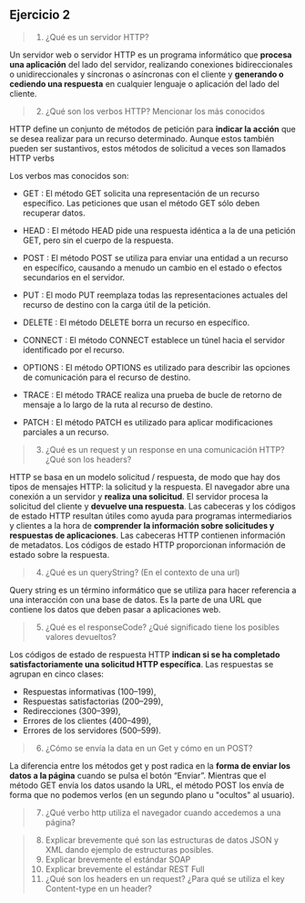 ## Ejercicio 2

>1.	¿Qué es un servidor HTTP? 

Un servidor web o servidor HTTP es un programa informático que **procesa una aplicación** del lado del servidor, realizando conexiones bidireccionales o unidireccionales y síncronas o asíncronas con el cliente y **generando o cediendo una respuesta** en cualquier lenguaje o aplicación del lado del cliente.


>2.	¿Qué son los verbos HTTP? Mencionar los más conocidos

HTTP define un conjunto de métodos de petición para **indicar la acción** que se desea realizar para un recurso determinado. Aunque estos también pueden ser sustantivos, estos métodos de solicitud a veces son llamados HTTP verbs

Los verbos mas conocidos son:

- GET :
El método GET solicita una representación de un recurso específico. Las peticiones que usan el método GET sólo deben recuperar datos.

- HEAD :
El método HEAD pide una respuesta idéntica a la de una petición GET, pero sin el cuerpo de la respuesta.

- POST :
El método POST se utiliza para enviar una entidad a un recurso en específico, causando a menudo un cambio en el estado o efectos secundarios en el servidor.

- PUT :
El modo PUT reemplaza todas las representaciones actuales del recurso de destino con la carga útil de la petición.

- DELETE :
El método DELETE borra un recurso en específico.

- CONNECT :
El método CONNECT establece un túnel hacia el servidor identificado por el recurso.

- OPTIONS :
El método OPTIONS es utilizado para describir las opciones de comunicación para el recurso de destino.

- TRACE :
El método TRACE realiza una prueba de bucle de retorno de mensaje a lo largo de la ruta al recurso de destino.

- PATCH :
El método PATCH es utilizado para aplicar modificaciones parciales a un recurso.


>3.	¿Qué es un request y un response en una comunicación HTTP? ¿Qué son los headers?

HTTP se basa en un modelo solicitud / respuesta, de modo que hay dos tipos de mensajes HTTP: la solicitud y la respuesta. El navegador abre una conexión a un servidor y **realiza una solicitud**. El servidor procesa la solicitud del cliente y **devuelve una respuesta**. 
Las cabeceras y los códigos de estado HTTP resultan útiles como ayuda para programas intermediarios y clientes a la hora de **comprender la información sobre solicitudes y respuestas de aplicaciones**. Las cabeceras HTTP contienen información de metadatos. Los códigos de estado HTTP proporcionan información de estado sobre la respuesta.


>4.	¿Qué es un queryString? (En el contexto de una url)

Query string es un término informático que se utiliza para hacer referencia a una interacción con una base de datos. Es la parte de una URL que contiene los datos que deben pasar a aplicaciones web.


>5.	¿Qué es el responseCode? ¿Qué significado tiene los posibles valores devueltos?

Los códigos de estado de respuesta HTTP **indican si se ha completado satisfactoriamente una solicitud HTTP específica**. Las respuestas se agrupan en cinco clases:

- Respuestas informativas (100–199),
- Respuestas satisfactorias (200–299),
- Redirecciones (300–399),
- Errores de los clientes (400–499),
- Errores de los servidores (500–599).


>6.	¿Cómo se envía la data en un Get y cómo en un POST? 

La diferencia entre los métodos get y post radica en la **forma de enviar los datos a la página** cuando se pulsa el botón “Enviar”. Mientras que el método GET envía los datos usando la URL, el método POST los envía de forma que no podemos verlos (en un segundo plano u "ocultos" al usuario).


>7.	¿Qué verbo http utiliza el navegador cuando accedemos a una página?


>8.	Explicar brevemente qué son las estructuras de datos JSON y XML dando ejemplo de estructuras posibles.
>9.	Explicar brevemente el estándar SOAP
>10.	Explicar brevemente el estándar REST Full
>11.	¿Qué son los headers en un request? ¿Para qué se utiliza el key Content-type en un header?


